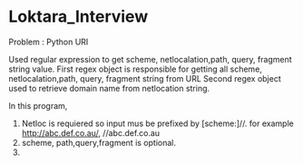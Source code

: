 # Loktara_Interview

Problem : Python URI

Used regular expression to get scheme, netlocalation,path, query, fragment string value.
First regex object is responsible for getting all scheme, netlocalation,path, query, fragment string from URL
Second regex object used to retrieve domain name from netlocation string.

In this program,
1. Netloc is requiered so input mus be prefixed by [scheme:]//. for example http://abc.def.co.au/, //abc.def.co.au
2. scheme, path,query,fragment is optional.
3. 
